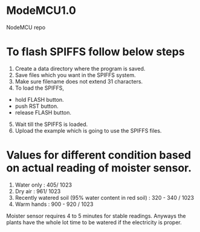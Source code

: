 # ModeMCU1.0
NodeMCU repo

# To flash SPIFFS follow below steps
1. Create a data directory where the program is saved.
2. Save files which you want in the SPIFFS system.
3. Make sure filename does not extend 31 characters.
4. To load the SPIFFS,
  - hold FLASH button.
  - push RST button.
  - release FLASH button.
5. Wait till the SPIFFS is loaded.
6. Upload the example which is going to use the SPIFFS files.

# Values for different condition based on actual reading of moister sensor.
1. Water only : 405/ 1023
2. Dry air : 961/ 1023
3. Recently watered soil (95% water content in red soil) : 320 - 340 / 1023
4. Warm hands : 900 - 920 / 1023

Moister sensor requires 4 to 5 minutes for stable readings. Anyways the plants have the whole lot time to be watered if the electricity is proper.
